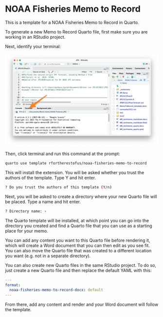 # NOAA Fisheries Memo to Record

This is a template for a NOAA Fisheries Memo to Record in Quarto. 

To generate a new Memo to Record Quarto file, first make sure you are working in an RStudio project. 

Next, identify your terminal:

![](rstudio-terminal.png)

Then, click terminal and run this command at the prompt:
 
```bash
quarto use template rfortherestofus/noaa-fisheries-memo-to-record
```
This will install the extension. You will be asked whether you trust the authors of the template. Type Y and hit enter.

```bash
? Do you trust the authors of this template (Y/n)
```

Next, you will be asked to create a directory where your new Quarto file will be placed. Type a name and hit enter.

```bash
? Directory name: › 
```

The Quarto template will be installed, at which point you can go into the directory you created and find a Quarto file that you can use as a starting place for your memo. 

You can add any content you want to this Quarto file before rendering it, which will create a Word document that you can then edit as you see fit. You can also move the Quarto file that was created to a different location you want (e.g. not in a separate directory).

You can also create new Quarto files in the same RStudio project. To do so, just create a new Quarto file and then replace the default YAML with this:

```yaml
---
format:
  noaa-fisheries-memo-to-record-docx: default
---
```

From there, add any content and render and your Word document will follow the template.